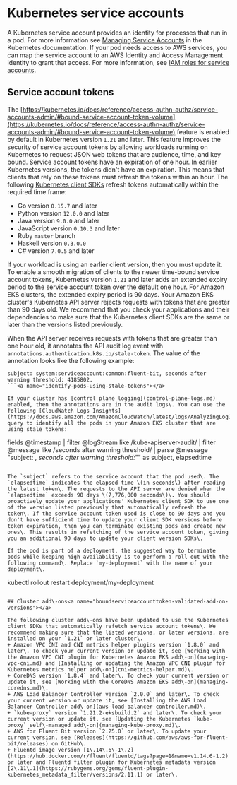 # Kubernetes service accounts<a name="service-accounts"></a>

A Kubernetes service account provides an identity for processes that run in a pod\. For more information see [Managing Service Accounts](https://kubernetes.io/docs/reference/access-authn-authz/service-accounts-admin) in the Kubernetes documentation\. If your pod needs access to AWS services, you can map the service account to an AWS Identity and Access Management identity to grant that access\. For more information, see [IAM roles for service accounts](iam-roles-for-service-accounts.md)\.

## Service account tokens<a name="service-account-tokens"></a>

The [https://kubernetes.io/docs/reference/access-authn-authz/service-accounts-admin/#bound-service-account-token-volume](https://kubernetes.io/docs/reference/access-authn-authz/service-accounts-admin/#bound-service-account-token-volume) feature is enabled by default in Kubernetes version `1.21` and later\. This feature improves the security of service account tokens by allowing workloads running on Kubernetes to request JSON web tokens that are audience, time, and key bound\. Service account tokens have an expiration of one hour\. In earlier Kubernetes versions, the tokens didn't have an expiration\. This means that clients that rely on these tokens must refresh the tokens within an hour\. The following [Kubernetes client SDKs](https://kubernetes.io/docs/reference/using-api/client-libraries/) refresh tokens automatically within the required time frame:
+ Go version `0.15.7` and later
+ Python version `12.0.0` and later
+ Java version `9.0.0` and later
+ JavaScript version `0.10.3` and later
+ Ruby `master` branch
+ Haskell version `0.3.0.0`
+ C\# version `7.0.5` and later

If your workload is using an earlier client version, then you must update it\. To enable a smooth migration of clients to the newer time\-bound service account tokens, Kubernetes version `1.21` and later adds an extended expiry period to the service account token over the default one hour\. For Amazon EKS clusters, the extended expiry period is 90 days\. Your Amazon EKS cluster's Kubernetes API server rejects requests with tokens that are greater than 90 days old\. We recommend that you check your applications and their dependencies to make sure that the Kubernetes client SDKs are the same or later than the versions listed previously\.

When the API server receives requests with tokens that are greater than one hour old, it annotates the API audit log event with `annotations.authentication.k8s.io/stale-token`\. The value of the annotation looks like the following example:

```
subject: system:serviceaccount:common:fluent-bit, seconds after warning threshold: 4185802.
```<a name="identify-pods-using-stale-tokens"></a>

If your cluster has [control plane logging](control-plane-logs.md) enabled, then the annotations are in the audit logs\. You can use the following [CloudWatch Logs Insights](https://docs.aws.amazon.com/AmazonCloudWatch/latest/logs/AnalyzingLogData.html) query to identify all the pods in your Amazon EKS cluster that are using stale tokens:

```
fields @timestamp
| filter @logStream like /kube-apiserver-audit/
| filter @message like /seconds after warning threshold/
| parse @message "subject: *, seconds after warning threshold:*\"" as subject, elapsedtime
```

The `subject` refers to the service account that the pod used\. The `elapsedtime` indicates the elapsed time \(in seconds\) after reading the latest token\. The requests to the API server are denied when the `elapsedtime` exceeds 90 days \(7,776,000 seconds\)\. You should proactively update your applications' Kubernetes client SDK to use one of the version listed previously that automatically refresh the token\. If the service account token used is close to 90 days and you don't have sufficient time to update your client SDK versions before token expiration, then you can terminate existing pods and create new ones\. This results in refetching of the service account token, giving you an additional 90 days to update your client version SDKs\.

If the pod is part of a deployment, the suggested way to terminate pods while keeping high availability is to perform a roll out with the following command\. Replace `my-deployment` with the name of your deployment\.

```
kubectl rollout restart deployment/my-deployment
```

## Cluster add\-ons<a name="boundserviceaccounttoken-validated-add-on-versions"></a>

The following cluster add\-ons have been updated to use the Kubernetes client SDKs that automatically refetch service account tokens\. We recommend making sure that the listed versions, or later versions, are installed on your `1.21` or later cluster\.
+ Amazon VPC CNI and CNI metrics helper plugins version `1.8.0` and later\. To check your current version or update it, see [Working with the Amazon VPC CNI plugin for Kubernetes Amazon EKS add\-on](managing-vpc-cni.md) and [Installing or updating the Amazon VPC CNI plugin for Kubernetes metrics helper add\-on](cni-metrics-helper.md)\.
+ CoreDNS version `1.8.4` and later\. To check your current version or update it, see [Working with the CoreDNS Amazon EKS add\-on](managing-coredns.md)\.
+ AWS Load Balancer Controller version `2.0.0` and later\. To check your current version or update it, see [Installing the AWS Load Balancer Controller add\-on](aws-load-balancer-controller.md)\.
+ `kube-proxy` version `1.21.2-eksbuild.2` and later\. To check your current version or update it, see [Updating the Kubernetes `kube-proxy` self\-managed add\-on](managing-kube-proxy.md)\.
+ AWS for Fluent Bit version `2.25.0` or later\. To update your current version, see [Releases](https://github.com/aws/aws-for-fluent-bit/releases) on GitHub\.
+ Fluentd image version [1\.14\.6\-1\.2](https://hub.docker.com/r/fluent/fluentd/tags?page=1&name=v1.14.6-1.2) or later and Fluentd filter plugin for Kubernetes metadata version [2\.11\.1](https://rubygems.org/gems/fluent-plugin-kubernetes_metadata_filter/versions/2.11.1) or later\. 